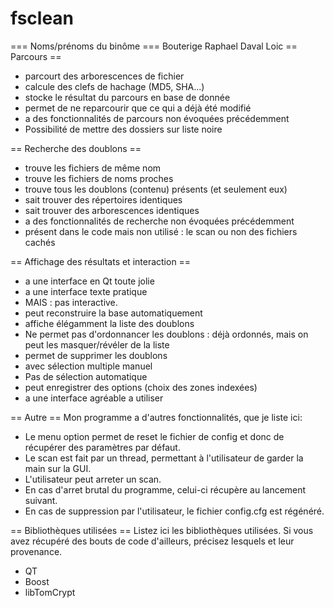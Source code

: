 fsclean
=======

=== Noms/prénoms du binôme ===
Bouterige Raphael
Daval Loic
== Parcours ==
* parcourt des arborescences de fichier
* calcule des clefs de hachage (MD5, SHA...)
* stocke le résultat du parcours en base de donnée
* permet de ne reparcourir que ce qui a déjà été modifié
* a des fonctionnalités de parcours non évoquées précédemment
* Possibilité de mettre des dossiers sur liste noire


== Recherche des doublons ==
* trouve les fichiers de même nom
* trouve les fichiers de noms proches
* trouve tous les doublons (contenu) présents (et seulement eux)
* sait trouver des répertoires identiques
* sait trouver des arborescences identiques
* a des fonctionnalités de recherche non évoquées précédemment
* présent dans le code mais non utilisé : le scan ou non des fichiers cachés

== Affichage des résultats et interaction ==
* a une interface en Qt toute jolie
* a une interface texte pratique
* MAIS : pas interactive.
* peut reconstruire la base automatiquement
* affiche élégamment la liste des doublons
* Ne permet pas d'ordonnancer les doublons : déjà ordonnés, mais on peut les masquer/révéler de la liste
* permet de supprimer les doublons
* avec sélection multiple manuel
* Pas de sélection automatique
* peut enregistrer des options (choix des zones indexées)
* a une interface agréable a utiliser

== Autre ==
Mon programme a d'autres fonctionnalités, que je liste ici:
* Le menu option permet de reset le fichier de config et donc de récupérer des paramètres par défaut.
* Le scan est fait par un thread, permettant à l'utilisateur de garder la main sur la GUI.
* L'utilisateur peut arreter un scan.
* En cas d'arret brutal du programme, celui-ci récupère au lancement suivant.
* En cas de suppression par l'utilisateur, le fichier config.cfg est régénéré.

== Bibliothèques utilisées ==
Listez ici les bibliothèques utilisées. Si vous avez récupéré des bouts de
code d'ailleurs, précisez lesquels et leur provenance.
* QT
* Boost
* libTomCrypt
